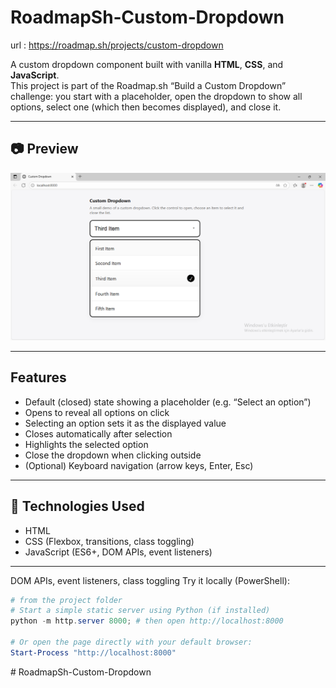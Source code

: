 # RoadmapSh‑Custom‑Dropdown

url : https://roadmap.sh/projects/custom-dropdown

A custom dropdown component built with vanilla **HTML**, **CSS**, and **JavaScript**.  
This project is part of the Roadmap.sh “Build a Custom Dropdown” challenge: you start with a placeholder, open the dropdown to show all options, select one (which then becomes displayed), and close it.

---

## 📷 Preview

![Dropdown Preview](./preview.png)  

---

## Features

- Default (closed) state showing a placeholder (e.g. “Select an option”)  
- Opens to reveal all options on click  
- Selecting an option sets it as the displayed value  
- Closes automatically after selection  
- Highlights the selected option  
- Close the dropdown when clicking outside  
- (Optional) Keyboard navigation (arrow keys, Enter, Esc)  

---

## 🧰 Technologies Used

- HTML  
- CSS (Flexbox, transitions, class toggling)  
- JavaScript (ES6+, DOM APIs, event listeners)  

---

DOM APIs, event listeners, class toggling
Try it locally (PowerShell):

```powershell
# from the project folder
# Start a simple static server using Python (if installed)
python -m http.server 8000; # then open http://localhost:8000

# Or open the page directly with your default browser:
Start-Process "http://localhost:8000"
```
#   R o a d m a p S h - C u s t o m - D r o p d o w n 
 
 